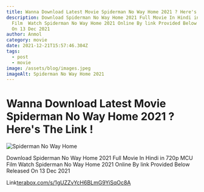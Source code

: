 ```yaml
---
title: Wanna Download Latest Movie Spiderman No Way Home 2021 ? Here's The Link !
description: Download Spiderman No Way Home 2021 Full Movie In Hindi in 720p MCU
  Film  Watch Spiderman No Way Home 2021 Online By link Provided Below Released
  On 13 Dec 2021
author: Anmol
category: movie
date: 2021-12-21T15:57:46.304Z
tags:
  - post
  - movie
image: /assets/blog/images.jpeg
imageAlt: Spiderman No Way Home 2021
---
```

# Wanna Download Latest Movie Spiderman No Way Home 2021 ? Here's The Link !

![Spiderman No Way Home](/assets/blog/images.jpeg "Spiderman No Way Home 2021")

Download Spiderman No Way Home 2021 Full Movie In Hindi in 720p MCU Film  Watch Spiderman No Way Home 2021 Online By link Provided Below Released On 13 Dec 2021

Link[terabox.com/s/1gUZZvYcH6BLmG9YiSqOc8A](Link:https://terabox.com/s/1gUZZvYcH6BLmG9YiSqOc8A)
